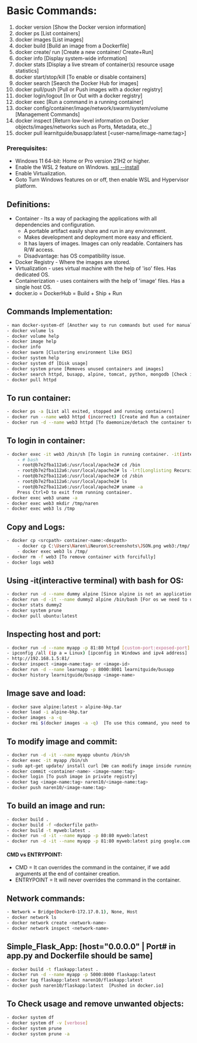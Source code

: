# Basic Commands:
01. docker version [Show the Docker version information]
02. docker ps [List containers]
03. docker images [List images]
04. docker build [Build an image from a Dockerfile]
05. docker create/ run [Create a new container/ Create+Run]
06. docker info [Display system-wide information]
07. docker stats [Display a live stream of container(s) resource usage statistics]
08. docker start/stop/kill [To enable or disable containers]
09. docker search [Search the Docker Hub for images]
10. docker pull/push [Pull or Push images with a docker registry]
11. docker login/logout [In or Out with a docker registry]
12. docker exec [Run a command in a running container]
13. docker config/container/image/network/swarm/system/volume [Management Commands]
14. docker inspect [Return low-level information on Docker objects/images/networks such as Ports, Metadata, etc.,]
15. docker pull learnitguide/busapp:latest [<user-name/image-name:tag>]


### Prerequisites:
- Windows 11 64-bit: Home or Pro version 21H2 or higher.
- Enable the WSL 2 feature on Windows. [wsl --install](https://learn.microsoft.com/en-us/windows/wsl/install)
- Enable Virtualization.
- Goto Turn Windows features on or off, then enable WSL and Hypervisor platform.

## Definitions:
- Container - Its a way of packaging the applications with all dependencies and configuration.
    - A portable artifact easily share and run in any environment.
    - Makes development and deployment more easy and efficient.
    - It has layers of images. Images can only readable. Containers has R/W access.
    - Disadvantage: has OS compatibility issue.
- Docker Registry - Where the images are stored.
- Virtualization - uses virtual machine with the help of 'iso' files. Has dedicated OS.
- Containerization - uses containers with the help of 'image' files. Has a single host OS.
- docker.io = DockerHub = Build + Ship + Run


## Commands Implementation:
```bash
- man docker-system-df [Another way to run commands but used for manual commands]
- docker volume ls
- docker volume help
- docker image help
- docker info
- docker swarm [Clustering environment like EKS]
- docker system help
- docker system df [Disk usage]
- docker system prune [Removes unused containers and images]
- docker search httpd, busapp, alpine, tomcat, python, mongodb [Check in DockerHub]
- docker pull httpd
```

## To run container:
```bash
- docker ps -a [List all exited, stopped and running containers]
- docker run --name web3 httpd (incorrect) [Create and Run a container with image name]
- docker run -d --name web3 httpd [To daemonize/detach the container to run in background]
```

## To login in container:
```bash
- docker exec -it web3 /bin/sh [To login in running container. -it(interactive terminal)]
    - # bash
    - root@b7e2fba112a6:/usr/local/apache2# cd /bin
    - root@b7e2fba112a6:/usr/local/apache2# ls -lrt[Longlisting Recursive Time]
    - root@b7e2fba112a6:/usr/local/apache2# cd /sbin
    - root@b7e2fba112a6:/usr/local/apache2# ls
    - root@b7e2fba112a6:/usr/local/apache2# uname -a
    Press Ctrl+D to exit from running container.
- docker exec web3 uname -a
- docker exec web3 mkdir /tmp/naren
- docker exec web3 ls /tmp
```

## Copy and Logs:
```bash
- docker cp <srcpath> container-name:<despath>
    - docker cp C:\Users\Naren\iNeuron\Screenshots\JSON.png web3:/tmp/
    - docker exec web3 ls /tmp/
- docker rm -f web3 [To remove container with forcifully]
- docker logs web3
```

## Using -it(interactive terminal) with bash for OS:
```bash
- docker run -d --name dummy alpine [Since alpine is not an application it will be exited]
- docker run -d -it --name dummy2 alpine /bin/bash [For os we need to use '-it' with 'bash']
- docker stats dummy2
- docker system prune
- docker pull ubuntu:latest
```

## Inspecting host and port:
```bash
- docker run -d --name myapp -p 81:80 httpd [custom-port:exposed-port]
- ipconfig /all (ip a = Linux) [ipconfig in Windows and ipv4 address]
- http://192.168.1.5:81/
- docker inspect <image-name:tag> or <image-id>
- docker run -d --name learnapp -p 8000:8001 learnitguide/busapp
- docker history learnitguide/busapp <image-name>
```

## Image save and load:
```bash
- docker save alpine:latest > alpine-bkp.tar
- docker load -i alpine-bkp.tar
- docker images -a -q
- docker rmi $(docker images -a -q)  [To use this command, you need to remove all containers]
```

## To modify image and commit:
```bash
- docker run -d -it --name myapp ubuntu /bin/sh
- docker exec -it myapp /bin/sh
- sudo apt-get update/ install curl [We can modify image inside running container]
- docker commit <container-name> <image-name:tag>
- docker login [To push image in private registry]
- docker tag <image-name:tag> naren10/<image-name:tag>
- docker push naren10/<image-name:tag>
```

## To build an image and run:
```bash
- docker build .
- docker build -f <dockerfile path>
- docker build -t myweb:latest .
- docker run -d -it --name myapp -p 80:80 myweb:latest
- docker run -d -it --name myapp -p 81:80 myweb:latest ping google.com [Results error when CMD as instruction]
```

#### CMD vs ENTRYPOINT:
- CMD = It can overrides the command in the container, if we add arguments at the end of container creation.
- ENTRYPOINT = It will never overrides the command in the container.

## Network commands:
```bash
- Network = Bridge(Docker0-172.17.0.1), None, Host
- docker network ls
- docker network create <network-name>
- docker network inspect <network-name>
```

## Simple_Flask_App: [host="0.0.0.0" | Port# in app.py and Dockerfile should be same]
```bash
- docker build -t flaskapp:latest .
- docker run -d --name myapp -p 5000:8000 flaskapp:latest
- docker tag flaskapp:latest naren10/flaskapp:latest
- docker push naren10/flaskapp:latest  [Pushed in docker.io]
```

## To Check usage and remove unwanted objects:
```bash
- docker system df
- docker system df -v [verbose]
- docker system prune
- docker system prune -a
```
